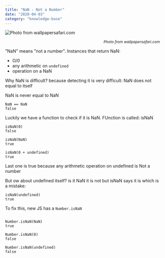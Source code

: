 ```yaml
---
title: "NaN - Not a Number"
date: "2020-04-03"
category: "knowledge-base"
---
```

![](https://i.imgur.com/ETtwNWY.jpg "Photo from wallpapersafari.com")<p style="font-size: 12px; text-align: right">_Photo from wallpapersafari.com_</p>


"NaN" means "not a number". Instances that return NaN:
- O/0
- any arithmetic on <code>undefined</code>
- operation on a NaN

Why NaN is difficult? because detecting it is very difficult: NaN does not equal to itself

NaN is never equal to NaN
```
NaN == NaN
false
```

Luckily we have a function to check if it is NaN. FUnction is called: isNaN
```
isNaN(0)
false

isNaN(NaN)
true 

isNaN(0 + undefined)
true
```

Last one is true because any arithmetic operation on undefined is Not a number

But ow about undefined itself? is it NaN it is not but isNaN says it is which is a mistake:

``` 
isNaN(undefined)
true
``` 

To fix this, new JS has a  <code>Number.isNaN</code>
``` 
 
Number.isNaN(NaN)
true 
 
Number.isNaN(0)
false 

Number.isNaN(undefined)
false
```